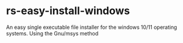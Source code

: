 # rs-easy-install-windows
An easy single executable file installer for the windows 10/11 operating systems. Using the Gnu/msys method
